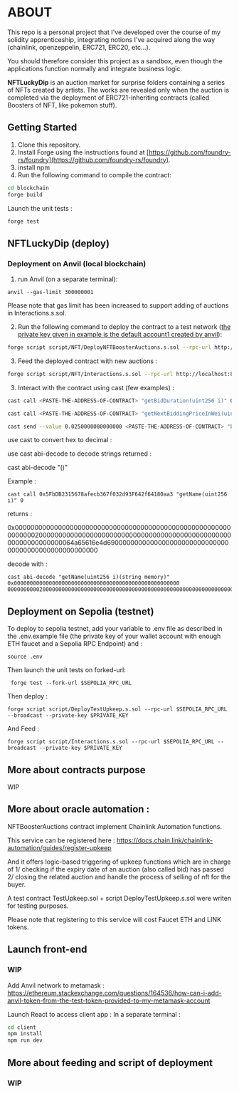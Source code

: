 
# ABOUT

This repo is a personal project that I've developed over the course of my solidity apprenticeship, integrating notions I've acquired along the way (chainlink, openzeppelin, ERC721, ERC20, etc...). 

You should therefore consider this project as a sandbox, even though the applications function normally and integrate business logic.  

 **NFTLuckyDip** is an auction market for surprise folders containing a series of NFTs created by artists. The works are revealed only when the auction is completed via the deployment of ERC721-inheriting contracts (called Boosters of NFT, like pokemon stuff).


## Getting Started

1. Clone this repository.
2. Install Forge using the instructions found at [https://github.com/foundry-rs/foundry](https://github.com/foundry-rs/foundry).
3. install npm 
4. Run the following command to compile the contract:

```bash
cd blockchain
forge build
```

Launch the unit tests :
```bash
forge test
```


## NFTLuckyDip (deploy)

### Deployment on Anvil (local blockchain)

1. run Anvil (on a separate terminal): 

```anvil --gas-limit 300000001 ```

Please note that gas limit has been increased to support adding of auctions in Interactions.s.sol.

2. Run the following command to deploy the contract to a test network (<u>the private key given in example is the default account1 created by anvil</u>):

```bash
forge script script/NFT/DeployNFTBoosterAuctions.s.sol --rpc-url http://localhost:8545 --private-key 0xac0974bec39a17e36ba4a6b4d238ff944bacb478cbed5efcae784d7bf4f2ff80 --broadcast
```

3. Feed the deployed contract with new auctions :

```bash
forge script script/NFT/Interactions.s.sol --rpc-url http://localhost:8545 --private-key 0xac0974bec39a17e36ba4a6b4d238ff944bacb478cbed5efcae784d7bf4f2ff80 --broadcast
```

3. Interact with the contract using cast (few examples) : 

```bash
cast call <PASTE-THE-ADDRESS-OF-CONTRACT> "getBidDuration(uint256 i)" 0

cast call <PASTE-THE-ADDRESS-OF-CONTRACT> "getNextBiddingPriceInWei(uint256 i)" 0

cast send --value 0.0250000000000000 <PASTE-THE-ADDRESS-OF-CONTRACT> "bidForAuction(uint256 i)" 0 --private-key 0xac0974bec39a17e36ba4a6b4d238ff944bacb478cbed5efcae784d7bf4f2ff80
```

use cast to convert hex to decimal : 


use cast abi-decode to decode strings returned :

cast abi-decode "<function-signature>(<return-type>)" <returned-encodedv-value>

Example : 

```
cast call 0x5FbDB2315678afecb367f032d93F642f64180aa3 "getName(uint256 i)" 0
```

returns : 

0x000000000000000000000000000000000000000000000000000000000000002000000000000000000000000000000000000000000000000000000000000000064a65616e4d690000000000000000000000000000000000000000000000000000

decode with :

```
cast abi-decode "getName(uint256 i)(string memory)" 0x0000000000000000000000000000000000000000000000000000
00000000002000000000000000000000000000000000000000000000000000000000000000064a65616e4d690000000000000000000000000000000000000000000000000000
```

## Deployment on Sepolia (testnet)

To deploy to sepolia testnet, add your variable to .env file as described in the .env.example file (the private key of your wallet account with enough ETH faucet and a Sepolia RPC Endpoint) and : 

``` source .env ```

Then launch the unit tests on forked-url:

``` forge test --fork-url $SEPOLIA_RPC_URL```

Then deploy :

```forge script script/DeployTestUpkeep.s.sol --rpc-url $SEPOLIA_RPC_URL --broadcast --private-key $PRIVATE_KEY ```

And Feed :

```forge script script/Interactions.s.sol --rpc-url $SEPOLIA_RPC_URL --broadcast --private-key $PRIVATE_KEY ```


## More about contracts purpose

WIP

## More about oracle automation :

NFTBoosterAuctions contract implement Chainlink Automation functions.

This service can be registered here : https://docs.chain.link/chainlink-automation/guides/register-upkeep

And it offers logic-based triggering of upkeep functions which are in charge of 1/ checking if the expiry date of an auction (also called bid) has passed 2/ closing the related auction and handle the process of selling of nft for the buyer. 

A test contract TestUpkeep.sol + script DeployTestUpkeep.s.sol were writen for testing purposes.

Please note that registering to this service will cost Faucet ETH and LINK tokens. 



## Launch front-end 

### WIP

Add Anvil network to metamask : https://ethereum.stackexchange.com/questions/164536/how-can-i-add-anvil-token-from-the-test-token-provided-to-my-metamask-account

Launch React to access client app :
In a separate terminal : 

```bash
cd client
npm install
npm run dev
```

## More about feeding and script of deployment

### WIP

